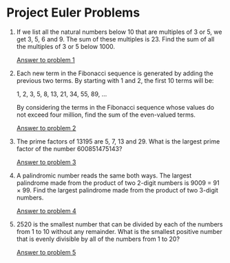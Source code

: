 # Project Euler Problems

1. If we list all the natural numbers below 10 that are multiples of 3 or 5, we get 3, 5, 6 and 9. The sum of these multiples is 23.
Find the sum of all the multiples of 3 or 5 below 1000.

    [Answer to problem 1](Problem1.js)

2. Each new term in the Fibonacci sequence is generated by adding the previous two terms. By starting with 1 and 2, the first 10 terms will be:

    1, 2, 3, 5, 8, 13, 21, 34, 55, 89, ...

    By considering the terms in the Fibonacci sequence whose values do not exceed four million, find the sum of the even-valued terms.

    [Answer to problem 2](Problem2.cpp)

3. The prime factors of 13195 are 5, 7, 13 and 29.
   What is the largest prime factor of the number 600851475143?

    [Answer to problem 3](Problem3.cpp)

4. A palindromic number reads the same both ways. The largest palindrome made from the product of two 2-digit numbers is 9009 = 91 × 99. Find the largest palindrome made from the product of two 3-digit numbers.

    [Answer to problem 4](Problem4.cpp)

5. 2520 is the smallest number that can be divided by each of the numbers from 1 to 10 without any remainder. What is the smallest positive number that is evenly divisible by all of the numbers from 1 to 20?

    [Answer to problem 5](Problem5.cpp)